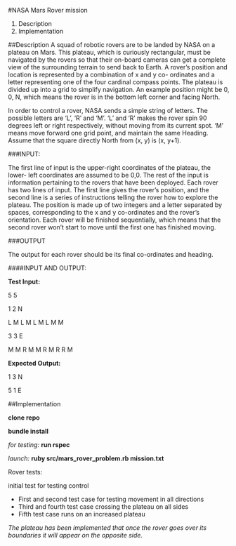 
#NASA Mars Rover mission

  1. Description
  2. Implementation

##Description
A squad of robotic rovers are to be landed by NASA on a plateau on Mars. This plateau, which is curiously rectangular, must be navigated by the rovers so that their on-board cameras can get a complete view of the surrounding terrain to send back to Earth. A rover’s position and location is represented by a combination of x and y co- ordinates and a letter representing one of the four cardinal compass points. The plateau is divided up into a grid to simplify navigation. An example position might be 0, 0, N, which means the rover is in the bottom left corner and facing North.

 

In order to control a rover, NASA sends a simple string of letters. The possible letters are ‘L’, ‘R’ and ‘M’. ‘L’ and ‘R’ makes the rover spin 90 degrees left or right respectively, without moving from its current spot. ‘M’ means move forward one grid point, and maintain the same Heading. Assume that the square directly North from (x, y) is (x, y+1).

###INPUT:

The first line of input is the upper-right coordinates of the plateau, the lower- left coordinates are assumed to be 0,0. The rest of the input is information pertaining to the rovers that have been deployed. Each rover has two lines of input. The first line gives the rover’s position, and the second line is a series of instructions telling the rover how to explore the plateau. The position is made up of two integers and a letter separated by spaces, corresponding to the x and y co-ordinates and the rover’s orientation. Each rover will be finished sequentially, which means that the second rover won’t start to move until the first one has finished moving.

###OUTPUT

The output for each rover should be its final co-ordinates and heading.

 

####INPUT AND OUTPUT:

__Test Input:__

5 5

1 2 N

L M L M L M L M M

3 3 E

M M R M M R M R R M

 

__Expected Output:__

1 3 N

5 1 E

##Implementation

__clone repo__

__bundle install__

_for testing:_
__run rspec__

_launch:_ __ruby src/mars_rover_problem.rb mission.txt__

Rover tests:

initial test for testing control

- First and second test case for testing movement in all directions
- Third and fourth test case crossing the plateau on all sides
- Fifth test case runs on an increased plateau

_The plateau has been implemented that once the rover goes over its boundaries it will appear on the opposite side._